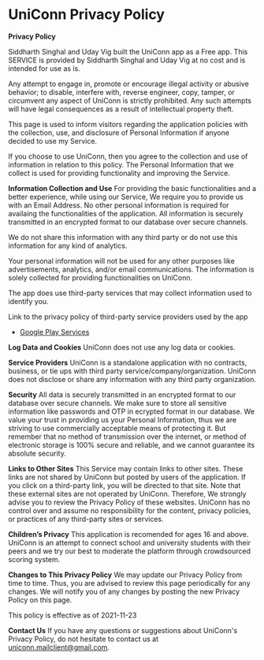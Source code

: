 # UniConn Privacy Policy

**Privacy Policy**

Siddharth Singhal and Uday Vig built the UniConn app as a Free app. This SERVICE is provided by Siddharth Singhal and Uday Vig at no cost and is intended for use as is.

Any attempt to engage in, promote or encourage illegal activity or abusive behavior; to disable, interfere with, reverse engineer, copy, tamper, or circumvent any aspect of UniConn is strictly prohibited. Any such attempts will have legal consequences as a result of intellectual property theft. 


This page is used to inform visitors regarding the application policies with the collection, use, and disclosure of Personal Information if anyone decided to use my Service.

If you choose to use UniConn, then you agree to the collection and use of information in relation to this policy. The Personal Information that we collect is used for providing functionality and improving the Service.

**Information Collection and Use**
For providing the basic functionalities and a better experience, while using our Service, We require you to provide us with an Email Address. No other personal information is required for availaing the functionalities of the application. All information is securely transmitted in an encrypted format to our database over secure channels.

We do not share this information with any third party or do not use this information for any kind of analytics.  

Your personal information will not be used for any other purposes like advertisements, analytics, and/or email communications. The information is solely collected for providing functionalities on UniConn.

The app does use third-party services that may collect information used to identify you.

Link to the privacy policy of third-party service providers used by the app

*   [Google Play Services](https://www.google.com/policies/privacy/)


**Log Data and Cookies**
UniConn does not use any log data or cookies.

**Service Providers**
UniConn is a standalone application with no contracts, business, or tie ups with third party service/company/organization.
UniConn does not disclose or share any information with any third party organization.

**Security**
All data is securely transmitted in an encrypted format to our database over secure channels. We make sure to store all sensitive information like passwords and OTP in ecrypted format in our database.
We value your trust in providing us your Personal Information, thus we are striving to use commercially acceptable means of protecting it. But remember that no method of transmission over the internet, or method of electronic storage is 100% secure and reliable, and we cannot guarantee its absolute security.

**Links to Other Sites**
This Service may contain links to other sites. These links are not shared by UniConn but posted by users of the application. If you click on a third-party link, you will be directed to that site. Note that these external sites are not operated by UniConn. Therefore, We strongly advise you to review the Privacy Policy of these websites. UniConn has no control over and assume no responsibility for the content, privacy policies, or practices of any third-party sites or services.

**Children’s Privacy**
This application is recomended for ages 16 and above. UniConn is an attempt to connect school and university students with their peers and we try our best to moderate the platform through crowdsourced scoring system.

**Changes to This Privacy Policy**
We may update our Privacy Policy from time to time. Thus, you are advised to review this page periodically for any changes. We will notify you of any changes by posting the new Privacy Policy on this page.

This policy is effective as of 2021-11-23

**Contact Us**
If you have any questions or suggestions about UniConn's Privacy Policy, do not hesitate to contact us at uniconn.mailclient@gmail.com.
